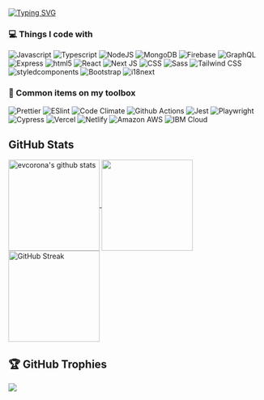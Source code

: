 <a href="https://git.io/typing-svg">
  <img src="https://readme-typing-svg.demolab.com?font=Fira+Code&pause=1000&random=true&weight=500&size=40&width=800&height=60&vCenter=true&lines=Hello%2C+World!+I'm+Elda+%F0%9F%91%8B;Hello%2C+World!+I'm+Vero+%F0%9F%91%8B;Hello%2C+World!+I'm+Verox+Crown+%F0%9F%91%8B" alt="Typing SVG" />
</a>

### 💻 Things I code with
![Javascript](https://img.shields.io/badge/javascript-F7DF1E.svg?style=flat&logo=javascript&logoColor=white)
![Typescript](https://img.shields.io/badge/typescript-3178C6.svg?style=flat&logo=typescript&logoColor=white)
![NodeJS](https://img.shields.io/badge/node.js-6DA55F?style=flat&logo=node.js&logoColor=white)
![MongoDB](https://img.shields.io/badge/mongodb-47A248.svg?style=flat&logo=mongodb&logoColor=white)
![Firebase](https://img.shields.io/badge/firebase-FFCA28.svg?style=flat&logo=firebase&logoColor=white)
![GraphQL](https://img.shields.io/badge/graphql-E10098.svg?style=flat&logo=graphql&logoColor=white)
![Express](https://img.shields.io/badge/express-000000.svg?style=flat&logo=express&logoColor=white)
![html5](https://img.shields.io/badge/html5-E34F26.svg?style=flat&logo=html5&logoColor=white)
![React](https://img.shields.io/badge/react-%2320232a.svg?style=flat&logo=react&logoColor=%2361DAFB)
![Next JS](https://img.shields.io/badge/Next-black?style=flat&logo=next.js&logoColor=white)
![CSS](https://img.shields.io/badge/css3-1572B6.svg?style=flat&logo=css3&logoColor=white)
![Sass](https://img.shields.io/badge/sass-CC6699.svg?style=flat&logo=sass&logoColor=white)
![Tailwind CSS](https://img.shields.io/badge/tailwindcss-06B6D4.svg?style=flat&logo=tailwindcss&logoColor=white)
![styledcomponents](https://img.shields.io/badge/styledcomponents-DB7093.svg?style=flat&logo=styledcomponents&logoColor=white)
![Bootstrap](https://img.shields.io/badge/bootstrap-7952B3.svg?style=flat&logo=bootstrap&logoColor=white)
![i18next](https://img.shields.io/badge/i18next-26A69A.svg?style=flat&logo=i18next&logoColor=white)


### 🧰 Common items on my toolbox
![Prettier](https://img.shields.io/badge/prettier-F7B93E.svg?style=flat&logo=prettier&logoColor=white)
![ESlint](https://img.shields.io/badge/eslint-4B32C3.svg?style=flat&logo=eslint&logoColor=white)
![Code Climate](https://img.shields.io/badge/codeclimate-000000.svg?style=flat&logo=codeclimate&logoColor=white)
![Github Actions](https://img.shields.io/badge/githubactions-2088FF.svg?style=flat&logo=githubactions&logoColor=white)
![Jest](https://img.shields.io/badge/jest-C21325.svg?style=flat&logo=jest&logoColor=white)
![Playwright](https://img.shields.io/badge/playwright-2EAD33.svg?style=flat&logo=playwright&logoColor=white)
![Cypress](https://img.shields.io/badge/cypress-17202C.svg?style=flat&logo=cypress&logoColor=white)
![Vercel](https://img.shields.io/badge/vercel-000000.svg?style=flat&logo=vercel&logoColor=white)
![Netlify](https://img.shields.io/badge/netlify-00C7B7.svg?style=flat&logo=netlify&logoColor=white)
![Amazon AWS](https://img.shields.io/badge/amazonaws-232F3E.svg?style=flat&logo=amazonaws&logoColor=white)
![IBM Cloud](https://img.shields.io/badge/ibmcloud-1261FE.svg?style=flat&logo=ibmcloud&logoColor=white)

## GitHub Stats

<a href="https://github.com/evcorona/github-readme-stats">
  <img height=180 align="center" src="https://github-readme-stats.vercel.app/api?username=evcorona&show_icons=true&include_all_commits=true&theme=algolia" alt="evcorona's github stats" />
</a>
<a href="https://github.com/evcorona/github-readme-stats">
  <img height=180 align="center" src="https://github-readme-stats.vercel.app/api/top-langs?username=evcorona&layout=compact&include_all_commits=true&theme=algolia&langs_count=8" /> 
</a>
<a href="https://git.io/streak-stats">
  <img height=180 align="center" src="https://streak-stats.demolab.com?user=evcorona&theme=algolia" alt="GitHub Streak" />
</a>

## 🏆 GitHub Trophies

![](https://github-profile-trophy.vercel.app/?username=evcorona&theme=algolia&no-frame=true&no-bg=false&margin-w=4)

<!--
Here are some ideas to get you started:
- 🔭 I’m currently working on ...
- 🌱 I’m currently learning ...
- 👯 I’m looking to collaborate on ...
- 🤔 I’m looking for help with ...
- 💬 Ask me about ...
- 📫 How to reach me: ...
- 😄 Pronouns: ...
- ⚡ Fun fact: ...
-->


